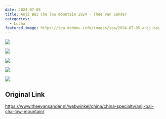 ```yaml
---
date: 2024-07-05
title: Anji Bai Cha low mountain 2024 - Thee van Sander
categories:
  - Lucha
featured_image: https://tea.dedunu.info/images/tea/2024-07-05-anji-bai-cha-low-mountain-24-1.jpeg
---
```


![](https://tea.dedunu.info/images/tea/2024-07-05-anji-bai-cha-low-mountain-24-2.jpeg)

![](https://tea.dedunu.info/images/tea/2024-07-05-anji-bai-cha-low-mountain-24-3.jpeg)

![](https://tea.dedunu.info/images/tea/2024-07-05-anji-bai-cha-low-mountain-24-4.jpeg)

![](https://tea.dedunu.info/images/tea/2024-07-05-anji-bai-cha-low-mountain-24-5.jpeg)

![](https://tea.dedunu.info/images/tea/2024-07-05-anji-bai-cha-low-mountain-24-6.jpeg)

## Original Link

<https://www.theevansander.nl/webwinkel/china/china-specialty/anji-bai-cha-low-mountain/>
